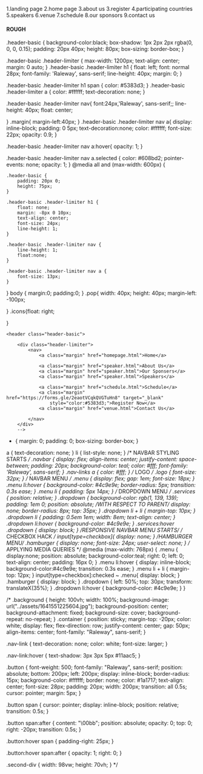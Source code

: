1.landing page
2.home page
3.about us
3.register
4.participating countries
5.speakers
6.venue
7.schedule
8.our sponsors
9.contact us






#### ROUGH ####

<!--
<div class="container">
    <a href="" class="nav-link">
        <h3 class="navbar">Home</h3>
    </a>
    <a href="" class="nav-link">
        <h3 class="navbar">About Us</h3>
    </a>
    <a href="" class="nav-link">
        <h3 class="navbar">Our Sponsors</h3>
    </a>
    <a href="" class="nav-link">
        <h3 class="navbar">Speakers</h3>
    </a>
    <a href="" class="nav-link">
        <h3 class="navbar">Schedule</h3>
    </a>
    <a href="" class="nav-link">
        <h3 class="navbar">Register Now</h3>
    </a>
    <a href="" class="nav-link">
        <h3 class="navbar">Contact Us</h3>
    </a>

</div>
    <div class="background">
        <br>
        

        <button class="button" style="vertical-align:middle"><span>Let's Start </span></button>
    </div>
<div class="second-div">
    -->

    



.header-basic {
	background-color:black;
	box-shadow: 1px 2px 2px rgba(0, 0, 0, 0.15);
	padding: 20px 40px;
	height: 80px;
	box-sizing: border-box;
}

.header-basic .header-limiter {
	max-width: 1200px;
	text-align: center;
	margin: 0 auto;
}
.header-basic .header-limiter h1 {
	float: left;
	font: normal 28px;
	font-family: 'Raleway', sans-serif;
	line-height: 40px;
	margin: 0;
}

.header-basic .header-limiter h1 span {
	color: #5383d3;
}
.header-basic .header-limiter a {
	color: #ffffff;
	text-decoration: none;
}

.header-basic .header-limiter nav{
	font:24px,'Raleway', sans-serif;;
	line-height: 40px;
	float: center;
    
}
.margin{
    margin-left:40px;
}
.header-basic .header-limiter nav a{
	display: inline-block;
	padding: 0 5px;
	text-decoration:none;
	color: #ffffff;
	font-size: 22px;
	opacity: 0.9;
}

.header-basic .header-limiter nav a:hover{
	opacity: 1;
}

.header-basic .header-limiter nav a.selected {
	color: #608bd2;
	pointer-events: none;
	opacity: 1;
}
@media all and (max-width: 600px) {

	.header-basic {
		padding: 20px 0;
		height: 75px;
	}

	.header-basic .header-limiter h1 {
		float: none;
		margin: -8px 0 10px;
		text-align: center;
		font-size: 24px;
		line-height: 1;
	}

	.header-basic .header-limiter nav {
		line-height: 1;
		float:none;
	}

	.header-basic .header-limiter nav a {
		font-size: 13px;
	}

}
body {
	margin:0;
	padding:0;
}
.pop{
	width: 40px;
	height: 40px;
	margin-left: -100px;
		
}
.icons{float: right;
	
}




    <header class="header-basic">

        <div class="header-limiter">
            <nav>
                <a class="margin" href="homepage.html">Home</a>

                <a class="margin" href="speaker.html">About Us</a>
                <a class="margin" href="speaker.html">Our Sponsers</a>
                <a class="margin" href="speaker.html">Speakers</a>

                <a class="margin" href="schedule.html">Schedule</a>
                <a class="margin" href="https://forms.gle/2eaotVCqkQVGTuHn8" target="_blank"
                    style="color:#5383d3;">Register Now</a>
                <a class="margin" href="venue.html">Contact Us</a>

            </nav>
        </div>
        -->


        
* {
 margin: 0;
 padding: 0;
 box-sizing: border-box;
}

a {
 text-decoration: none;
}
li {
 list-style: none;
}
/* NAVBAR STYLING STARTS */
.navbar {
 display: flex;
 align-items: center;
 justify-content: space-between;
 padding: 20px;
 background-color: teal;
 color: #fff;
 font-family: 'Raleway', sans-serif;
}
.nav-links a {
 color: #fff;
}
/* LOGO */
.logo {
 font-size: 32px;
}
/* NAVBAR MENU */
.menu {
 display: flex;
 gap: 1em;
 font-size: 18px;
}
.menu li:hover {
 background-color: #4c9e9e;
 border-radius: 5px;
 transition: 0.3s ease;
}
.menu li {
 padding: 5px 14px;
}
/* DROPDOWN MENU */
.services {
 position: relative; 
}
.dropdown {
 background-color: rgb(1, 139, 139);
 padding: 1em 0;
 position: absolute; /*WITH RESPECT TO PARENT*/
 display: none;
 border-radius: 8px;
 top: 35px;
}
.dropdown li + li {
 margin-top: 10px;
}
.dropdown li {
 padding: 0.5em 1em;
 width: 8em;
 text-align: center;
}
.dropdown li:hover {
 background-color: #4c9e9e;
}
.services:hover .dropdown {
 display: block;
}
/*RESPONSIVE NAVBAR MENU STARTS*/
/* CHECKBOX HACK */
input[type=checkbox]{
 display: none;
} 
/*HAMBURGER MENU*/
.hamburger {
 display: none;
 font-size: 24px;
 user-select: none;
}
/* APPLYING MEDIA QUERIES */
@media (max-width: 768px) {
.menu { 
 display:none;
 position: absolute;
 background-color:teal;
 right: 0;
 left: 0;
 text-align: center;
 padding: 16px 0;
}
.menu li:hover {
 display: inline-block;
 background-color:#4c9e9e;
 transition: 0.3s ease;
}
.menu li + li {
 margin-top: 12px;
}
input[type=checkbox]:checked ~ .menu{
 display: block;
}
.hamburger {
 display: block;
}
.dropdown {
 left: 50%;
 top: 30px;
 transform: translateX(35%);
}
.dropdown li:hover {
 background-color: #4c9e9e;
}
}





/*
.background {
  height: 100vh;
  width: 100%;
  background-image: url("../assets/1641551225604.jpg");
  background-position: center;
  background-attachment: fixed;
  background-size: cover;
  background-repeat: no-repeat;
}
.container {
  position: sticky;
  margin-top: -20px;
  color: white;
  display: flex;
  flex-direction: row;
  justify-content: center;
  gap: 50px;
  align-items: center;
  font-family: "Raleway", sans-serif;
}

.nav-link {
  text-decoration: none;
  color: white;
  font-size: larger;
}

.nav-link:hover {
  text-shadow: 3px 3px 5px #11aac5;
}

.button {
  font-weight: 500;
  font-family: "Raleway", sans-serif;
  position: absolute;
  bottom: 200px;
  left: 200px;
  display: inline-block;
  border-radius: 15px;
  background-color: #ffffff;
  border: none;
  color: #1a1717;
  text-align: center;
  font-size: 28px;
  padding: 20px;
  width: 200px;
  transition: all 0.5s;
  cursor: pointer;
  margin: 5px;
}

.button span {
  cursor: pointer;
  display: inline-block;
  position: relative;
  transition: 0.5s;
}

.button span:after {
  content: "\00bb";
  position: absolute;
  opacity: 0;
  top: 0;
  right: -20px;
  transition: 0.5s;
}

.button:hover span {
  padding-right: 25px;
}

.button:hover span:after {
  opacity: 1;
  right: 0;
}

.second-div {
  width: 98vw;
  height: 70vh;
}
*/